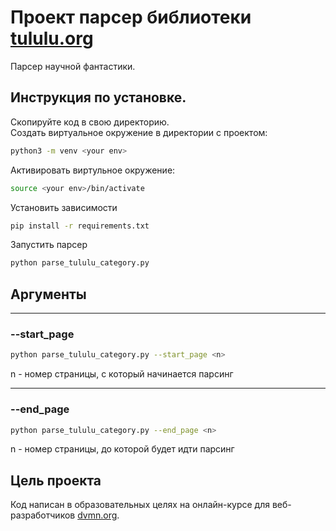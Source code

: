 # Проект парсер библиотеки [tululu.org](http://tululu.org)
Парсер научной фантастики.
## Инструкция по установке.
 Скопируйте код в свою директорию.  
 Cоздать виртуальное окружение в директории с проектом:
 ```bash 
 python3 -m venv <your env>
 ```
 Активировать виртульное окружение:
  ```bash 
  source <your env>/bin/activate
  ```
 Установить зависимости
 ```bash 
 pip install -r requirements.txt
 ```
 Запустить парсер
 ```bash 
 python parse_tululu_category.py
 ```
## Аргументы
***
### --start_page
```bash
python parse_tululu_category.py --start_page <n>
```
 n - номер страницы, с который начинается парсинг
***
### --end_page
```bash
python parse_tululu_category.py --end_page <n>
```
 n - номер страницы, до которой будет идти парсинг
## Цель проекта
Код написан в образовательных целях на онлайн-курсе для веб-разработчиков [dvmn.org](http://dvmn.org).


